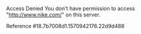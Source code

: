 Access Denied You don't have permission to access "http://www.nike.com/" on this server.

Reference #18.7b7008d1.1570942176.22d9d488